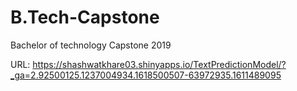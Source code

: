 # B.Tech-Capstone
Bachelor of technology Capstone 2019 

URL: https://shashwatkhare03.shinyapps.io/TextPredictionModel/?_ga=2.92500125.1237004934.1618500507-63972935.1611489095
